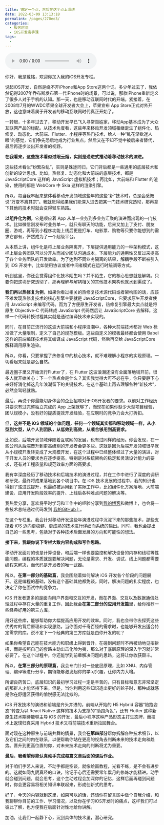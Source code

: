 ```yaml
---
title: 锚定一个点，然后在这个点上深耕
date: 2022-03-09 13:13:18
permalink: /pages/270ee3/
categories:
  - 极客时间
  - iOS开发高手课
tags:
  - 
---
```

<audio title="开篇词.锚定一个点，然后在这个点上深耕" src="https://static001.geekbang.org/resource/audio/d3/3e/d356c42c47380436c5b44a36c849ea3e.mp3" controls="controls"></audio> 
<p>你好，我是戴铭，欢迎你加入我的iOS开发专栏。</p><p>说起iOS开发，自然是绕不开iPhone和App Store这两个词。多少年过去了，我依然记得2007年乔布斯发布第一代iPhone时的场景，可以说，那款iPhone重新定义了很多人对于手机的认知。那一天，也是移动互联网时代的开端。紧接着，在2008年7月的WWDC苹果全球开发者大会上，苹果宣布 App Store正式对外开放，这也意味着属于开发者的移动互联网时代真正开始了。</p><p>一转眼，十多年过去了，移动开发早已飞入寻常百姓家，移动App基本成为了大众互联网产品的标配。从技术角度看，这些年来移动开发领域相继诞生了组件化、热修复、动态化、大前端、Flutter、小程序等热门技术，给人一种“乱花渐欲迷人眼”的感觉，它们争先恐后地成为行业焦点，然后又在不知不觉中被后来者替代，最后再逐步淡出开发者的视野。</p><p><strong>在我看来，这些技术看似过眼云烟，实则是递进式推动着移动技术的演进。</strong></p><p>这些技术看似“纷繁杂乱”，实则是殊途同归，它们背后都是一些通用的底层技术和创新的设计思想。比如，热修复、动态化和大前端的底层技术，都是 JavaScriptCore 这样的 JavaScript 虚拟机技术；再比如，大前端和 Flutter 的渲染，使用的都是 WebCore 中 Skia 这样的渲染引擎。</p><!-- [[[read_end]]] --><p>所以，每当我串起来整体看移动开发领域这些年的这些“新”技术时，总是会感慨说“万变不离其宗”。我就觉得如果我们能深入进去把某一门技术研究透彻，那再拿下其他的技术时就会变得轻车熟路。</p><p><strong>以组件化为例，</strong>它是顺应着 App 从单一业务到多业务汇聚的演进而出现的一门技术。比如微信刚发布时业务单一，就只有聊天的功能，后来又加上了支付、朋友圈、游戏，再等到小程序功能上线后更是打车、电影票、购物等只要你能想到的需求它都有，俨然成为了一个超级平台。</p><p>从本质上讲，组件化是将上层业务隔离开，下层提供通用能力的一种架构模式，这样上层业务团队可以分开从而减少团队沟通成本，下层能力的通用性又反过来提高了各个业务团队的开发效率。为了达到不同业务隔离的结果，解耦手段不断被引入到 iOS 开发中，比如使用协议或者中间者模式在运行时统调等方式。</p><p>听到这里，你还会觉得组件化技术陌生吗？并不陌生，它的核心思想就是解耦。只要你把这块研究透彻了，那再理解与解耦相关的其他技术架构也就水到渠成了。</p><p><strong>我们再以热修复为例</strong>，如果你看过相关的热修复技术源代码或者架构图的话，应该不难发现热修复技术的核心引擎主要就是 JavaScriptCore，它要求原生开发者使用 JavaScript 来编写代码。而为了方便原生开发者，热修复引擎最大卖点就是将原生 Objective-C 代码转成 JavaScript 代码然后让 JavaScriptCore 去解释。这样一个代码转换过程其实就是通过编译技术来实现的。</p><p>同时，在目前正流行的这波大前端和小程序浪潮中，各种大前端技术都对 Web 标准做了大量限制，定义了自己的规范模板。这些自定义的模板最终都会使用 Babel 这样的前端编译技术将其编译成 JavaScript 代码，然后再交给 JavaScriptCore 解释调用原生渲染。</p><p>所以，你看，只要掌握了热修复中的核心技术，就不难理解小程序的实现原理。一切看起来就是那么自然。</p><p>最近圈子里又开始流行Flutter了，在 Flutter 这波浪潮还没有全面落地铺开前，很多人就开始关心：下一个热点会是什么？其实我觉得大可不必在乎，你只要静下心来好好消化掉这几年浪潮留下的关键技术，在这个基础上再去理解各种“新技术”，必然会驾轻就熟。</p><p>最后，再说个你最能切身体会的企业招聘对于iOS开发者的要求。以前对工作经历只要求有过完整独立完成的 App 上架就够了，而现在如果你缺少大型项目经验，团队规模小，没有好的提质提效开发经验，在应聘时的竞争力会大打折扣。</p><p>但，<strong>这并不是 iOS 领域的个体问题，任何一个领域其实都和移动领域一样，从小型到大型，从个人到团队，从低效到高效，从凑合够用到高要求。</strong></p><p>比如说，后端开发领域伴随着互联网的发展，也有过同样的经历。你会发现，在一些公司从后端晋升到更高级别的开发者会更多些。这就是因为后端开发领域很早就从小规模开发转变成了大规模开发，在这个过程中已经整体经过了大量的演进，对于开发人员的要求也在逐步提高，特别是对系统架构的稳定和灵活设计能力的要求，还有对工程质量和规范效率方面的高要求。</p><p>我有幸深度经历了移动技术和后端技术的演进过程，并在工作中进行了深度的调研和研究，最终将成果落地到各个项目中。在 iOS 技术发展的过程中，我的知识也得到了递进式提升，也最终被运用到了实际工作中，比如组件化方案落地、大前端建设、应用开发阶段效率的提升、上线后各种难点问题的解决等。</p><p>我热爱分享，喜欢将平时学习和工作中的经验分享到<a href="https://ming1016.github.io/categories/Programming/">我的博客</a>和微博上，也会将一些技术总结通过代码发到 <a href="https://github.com/ming1016">我的GitHub</a>上。</p><p>在这个专栏里，我会针对移动开发这些年演进过程中沉淀下来的那些技术，那些支撑着 iOS 迈向更稳健、更成熟的技术进行详细而系统的输出。同时，我也会提出自己的一些思考，包括对于各种技术后面发展的方向和可能性的想法。</p><p><strong>接下来，我跟你说下专栏大致内容构成和写作思路。</strong></p><p>移动开发面对的也是计算设备，和后端一样也要监控和解决设备的内存和线程等性能问题，编程的本质就是要解决问题，无论是需求、开发、调试、线上问题都需要编程来解决，而代码是开发者的唯一武器。</p><p>所以，<strong>在第一部分的基础篇</strong>，我会围绕着如何解决 iOS 开发各个阶段的问题展开。这是编程的基础，没有这个基础其他都免谈。同时，解决问题的扎实程度，也决定了你在面试中的竞争力。</p><p>iOS 开发者更多的是面向用户界面和交互的开发，而在界面、交互以及数据通信处理过程中存在大量的重复工作，因此我会<strong>在第二部分的应用开发篇</strong>里，给你推荐一些经典好用的第三方库。</p><p>用好这些库，能够帮助你大幅提高应用开发的效率。同时，我也会带你去探究这些优秀库的背后原理和实现思路，当你面对千奇百怪的需求时，也能够开发出适合特定需求的库。说不定下一个经典的第三方库就是由你开发的呢？</p><p>如果你希望自己能在技术能力和职级上得到晋升，在碰到问题时不再被动地见招拆招，而是按照自己的套路主动出击化险为夷，那么对于底层原理的深入学习就非常必要了。在这个过程中，你还能学到前辈解决问题的思路，这将让你收获颇丰。</p><p>所以，<strong>在第三部分的原理篇</strong>，我会专门针对一些底层原理，比如 XNU、内存管理、编译等进行分享，期待能够激发起你的学习兴趣，让你内力大增。</p><p>所谓良药苦口，底层知识的最初学习过程一定是辛苦的，只有目标和意志非常坚定的那群人才能坚持下来。但是，当你利用这些知识造出更好的轮子时，那种成就感是你在舒适区获得的愉悦感无法比拟的。</p><p>iOS 开发技术的演进和前端是齐头并进的，前端从开始的 H5 Hybrid 容器“陪跑姿态”转变为以 React Native 这样的技术为支撑的“助跑角色”，还有 Flutter 这种新原生技术期待能够主导 iOS 的开发，最后小程序这种产品形态主打生态牌，而技术上返璞归真采用 Hybrid 技术又将前端技术重新拉回舞台。</p><p>面对现在这种原生与前端共舞的情景，我会<strong>在第四部分</strong>帮你拆解各种技术细节，以及它们之间的内在联系，以便帮助你站在更高的视角去判断未来的技术走向和趋势。晋升到更高位置的你，对未来技术走向的判断将尤为重要。</p><p><strong>最后，我希望你能认真动手完成每篇文章后面的课后作业。</strong></p><p>对于咱们手艺人来说，不动手都是空谈，就像绘画教程，光看不练，是不会有进步的。这就如同九阴真经的口诀，铭记于心后还需要常年累月的修炼才能精进。动手就会碰到问题，就会思考，这个主动过程会加深你的记忆，这样后面再碰到问题时，你会更容易将相关知识串联起来，形成创新式的思考。</p><p>好了，今天的内容就到这里，如果可以的话，还请你在留言区中做个自我介绍，和我聊聊你目前的工作、学习情况，以及你在学习iOS开发时的痛点，这样我们可以彼此了解，也方便我在后面针对性地给你讲解。</p><p>加油，让我们一起静下心，沉到具体的技术里，潜心研究。</p>